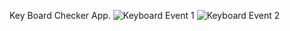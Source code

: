 Key Board Checker App.
![Keyboard Event 1](https://github.com/genze121/Key-Press-Events/assets/45147588/44dbf2d2-dcb0-4e4d-88fa-c9e76db6de42)
![Keyboard Event 2](https://github.com/genze121/Key-Press-Events/assets/45147588/d130df69-7795-4826-abcc-c64590429033)
